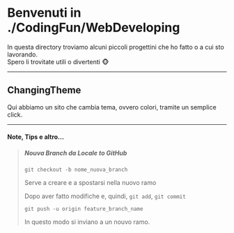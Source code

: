 # Benvenuti in ./CodingFun/WebDeveloping

In questa directory troviamo alcuni piccoli progettini che ho fatto o a cui sto lavorando.  
Spero li trovitate utili o divertenti :monkey_face:

---

## ChangingTheme

Qui abbiamo un sito che cambia tema, ovvero colori, tramite un semplice click.

---

#### Note, Tips e altro...

> ##### Nouva Branch da Locale to GitHub
>
> `git checkout -b nome_nuova_branch`
>
> Serve a creare e a spostarsi nella nuovo ramo
>
> Dopo aver fatto modifiche e, quindi, `git add`, `git commit`
>
> `git push -u origin feature_branch_name`
>
> In questo modo si inviano a un nouvo ramo.
